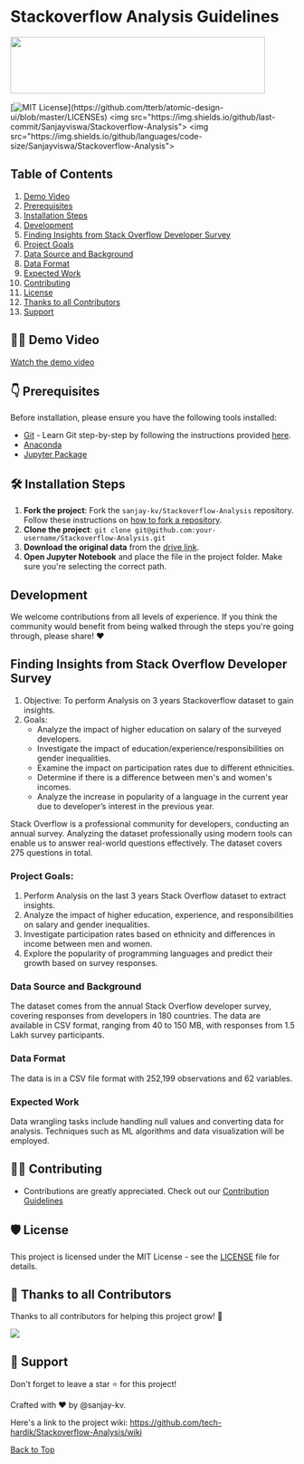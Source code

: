# Stackoverflow Analysis Guidelines 

<img src="https://stackoverflow.design/assets/img/logos/so/logo-stackoverflow.png" align="left" height="100" width="450" >
<br>
<br>
<br>
<br>
<br>
<br>

[![MIT License](https://img.shields.io/apm/l/atomic-design-ui.svg?)](https://github.com/tterb/atomic-design-ui/blob/master/LICENSEs)
<img src="https://img.shields.io/github/last-commit/Sanjayviswa/Stackoverflow-Analysis">
<img src="https://img.shields.io/github/languages/code-size/Sanjayviswa/Stackoverflow-Analysis">

## Table of Contents
1. [Demo Video](#-demo-video)
2. [Prerequisites](#-prerequisites)
3. [Installation Steps](#%EF%B8%8F-installation-steps)
4. [Development](#development)
5. [Finding Insights from Stack Overflow Developer Survey](#finding-insights-from-stack-overflow-developer-survey)
6. [Project Goals](#project-goals)
7. [Data Source and Background](#data-source-and-background)
8. [Data Format](#data-format)
9. [Expected Work](#expected-work)
10. [Contributing](#-contributing)
11. [License](#%EF%B8%8F-license)
12. [Thanks to all Contributors](#-thanks-to-all-contributors)
13. [Support](#-support)


## 👨‍💻 Demo Video 

[Watch the demo video](https://user-images.githubusercontent.com/30715153/168960157-e9448ea4-206c-44c0-bbd5-5e4770c0411f.mp4)

## 👇 Prerequisites

Before installation, please ensure you have the following tools installed:

- [Git](https://git-scm.com/downloads) - Learn Git step-by-step by following the instructions provided [here](https://recodehive.com/how-to-install-git-git-tutorial/).
- [Anaconda](https://anaconda.org/anaconda)
- [Jupyter Package](https://anaconda.org/anaconda/jupyter)

## 🛠️ Installation Steps

1. **Fork the project**: Fork the `sanjay-kv/Stackoverflow-Analysis` repository. Follow these instructions on [how to fork a repository](https://help.github.com/en/articles/fork-a-repo).
2. **Clone the project**: `git clone git@github.com:your-username/Stackoverflow-Analysis.git`
3. **Download the original data** from the [drive link](https://drive.google.com/drive/folders/13W20DfCW2W5GEeKTYTl7R6xV5hmPS2Do?usp=sharing).
4. **Open Jupyter Notebook** and place the file in the project folder. Make sure you're selecting the correct path.

## Development

We welcome contributions from all levels of experience. If you think the community would benefit from being walked through the steps you're going through, please share! ❤️

## Finding Insights from Stack Overflow Developer Survey


1. Objective: To perform Analysis on 3 years Stackoverflow dataset to gain insights.
2. Goals:
   + Analyze the impact of higher education on salary of the surveyed developers.
   + Investigate the impact of education/experience/responsibilities on gender inequalities.
   + Examine the impact on participation rates due to different ethnicities.
   + Determine if there is a difference between men's and women's incomes.
   + Analyze the increase in popularity of a language in the current year due to developer’s interest in the previous year.

Stack Overflow is a professional community for developers, conducting an annual survey. Analyzing the dataset professionally using modern tools can enable us to answer real-world questions effectively. The dataset covers 275 questions in total.


### Project Goals:

1. Perform Analysis on the last 3 years Stack Overflow dataset to extract insights.
2. Analyze the impact of higher education, experience, and responsibilities on salary and gender inequalities.
3. Investigate participation rates based on ethnicity and differences in income between men and women.
4. Explore the popularity of programming languages and predict their growth based on survey responses.

### Data Source and Background

The dataset comes from the annual Stack Overflow developer survey, covering responses from developers in 180 countries. The data are available in CSV format, ranging from 40 to 150 MB, with responses from 1.5 Lakh survey participants.

### Data Format

The data is in a CSV file format with 252,199 observations and 62 variables.

### Expected Work

Data wrangling tasks include handling null values and converting data for analysis. Techniques such as ML algorithms and data visualization will be employed.

## 👨‍💻 Contributing

- Contributions are greatly appreciated. Check out our [Contribution Guidelines](https://github.com/Recode-Hive/Stackoverflow-Analysis/tree/main/Readme)

## 🛡️ License

This project is licensed under the MIT License - see the [LICENSE](LICENSE) file for details.

## 💪 Thanks to all Contributors

Thanks to all contributors for helping this project grow! 🍻

<a href="https://github.com/sanjay-kv/Stackoverflow-Analysis/graphs/contributors">
  <img src="https://contrib.rocks/image?repo=sanjay-kv/Stackoverflow-Analysis" />
</a>

## 🙏 Support

Don't forget to leave a star ⭐️ for this project!

Crafted with ♥ by @sanjay-kv.

Here's a link to the project wiki: https://github.com/tech-hardik/Stackoverflow-Analysis/wiki

[Back to Top](#stackoverflow-analysis-guidelines)
